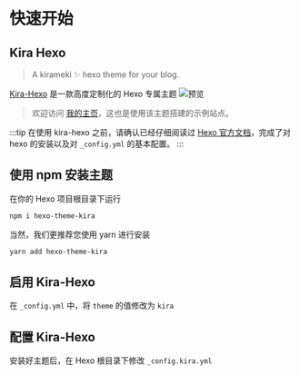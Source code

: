 # 快速开始

## Kira Hexo

> A kirameki ✨ hexo theme for your blog.

[Kira-Hexo](https://github.com/ch1ny/kira-hexo) 是一款高度定制化的 Hexo 专属主题
![预览](/assets/img/preview.png)

> 欢迎访问 [我的主页](https://kira.host/)，这也是使用该主题搭建的示例站点。

:::tip
在使用 kira-hexo 之前，请确认已经仔细阅读过 [Hexo 官方文档](https://hexo.io/zh-cn/docs/)，完成了对 hexo 的安装以及对 `_config.yml` 的基本配置。
:::

## 使用 npm 安装主题

在你的 Hexo 项目根目录下运行

```bash
npm i hexo-theme-kira
```

当然，我们更推荐您使用 yarn 进行安装

```bash
yarn add hexo-theme-kira
```

## 启用 Kira-Hexo

在 `_config.yml` 中，将 `theme` 的值修改为 `kira`

## 配置 Kira-Hexo

安装好主题后，在 Hexo 根目录下修改 `_config.kira.yml`